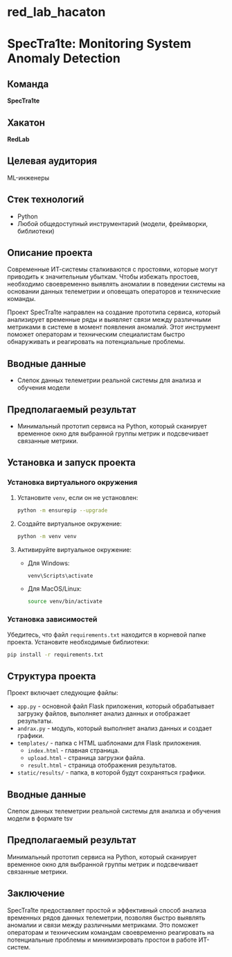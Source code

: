 # red_lab_hacaton

# SpecTra1te: Monitoring System Anomaly Detection

## Команда
**SpecTra1te**

## Хакатон
**RedLab**

## Целевая аудитория
ML-инженеры

## Стек технологий
- Python
- Любой общедоступный инструментарий (модели, фреймворки, библиотеки)

## Описание проекта
Современные ИТ-системы сталкиваются с простоями, которые могут приводить к значительным убыткам. Чтобы избежать простоев, необходимо своевременно выявлять аномалии в поведении системы на основании данных телеметрии и оповещать операторов и технические команды.

Проект SpecTra1te направлен на создание прототипа сервиса, который анализирует временные ряды и выявляет связи между различными метриками в системе в момент появления аномалий. Этот инструмент поможет операторам и техническим специалистам быстро обнаруживать и реагировать на потенциальные проблемы.

## Вводные данные
- Слепок данных телеметрии реальной системы для анализа и обучения модели

## Предполагаемый результат
- Минимальный прототип сервиса на Python, который сканирует временное окно для выбранной группы метрик и подсвечивает связанные метрики.

## Установка и запуск проекта

### Установка виртуального окружения

1. Установите `venv`, если он не установлен:
    ```sh
    python -m ensurepip --upgrade
    ```

2. Создайте виртуальное окружение:
    ```sh
    python -m venv venv
    ```

3. Активируйте виртуальное окружение:

    - Для Windows:
        ```sh
        venv\Scripts\activate
        ```
    - Для MacOS/Linux:
        ```sh
        source venv/bin/activate
        ```

### Установка зависимостей
Убедитесь, что файл `requirements.txt` находится в корневой папке проекта. Установите необходимые библиотеки:

```sh
pip install -r requirements.txt
```


## Структура проекта

Проект включает следующие файлы:

- `app.py` - основной файл Flask приложения, который обрабатывает загрузку файлов, выполняет анализ данных и отображает результаты.
- `andrax.py` - модуль, который выполняет анализ данных и создает графики.
- `templates/` - папка с HTML шаблонами для Flask приложения.
  - `index.html` - главная страница.
  - `upload.html` - страница загрузки файла.
  - `result.html` - страница отображения результатов.
- `static/results/` - папка, в которой будут сохраняться графики.

## Вводные данные
Слепок данных телеметрии реальной системы для анализа и обучения модели в формате tsv

## Предполагаемый результат
Минимальный прототип сервиса на Python, который сканирует временное окно для выбранной группы метрик и подсвечивает связанные метрики.

## Заключение
SpecTra1te предоставляет простой и эффективный способ анализа временных рядов данных телеметрии, позволяя быстро выявлять аномалии и связи между различными метриками. Это поможет операторам и техническим командам своевременно реагировать на потенциальные проблемы и минимизировать простои в работе ИТ-систем.
